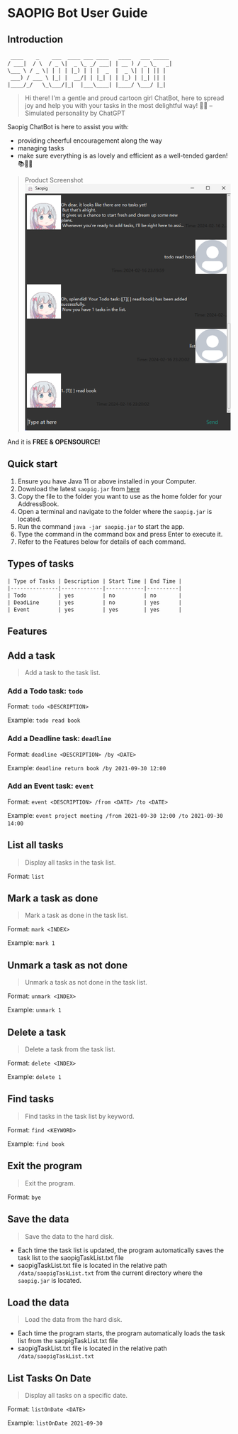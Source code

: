 # SAOPIG Bot User Guide
## Introduction
``` 
 ____    _    ___  ____ ___ ____   ____   ___ _____ 
/ ___|  / \  / _ \|  _ \_ _/ ___| | __ ) / _ \_   _|
\___ \ / _ \| | | | |_) | | |  _  |  _ \| | | || |  
 ___) / ___ \ |_| |  __/| | |_| | | |_) | |_| || |  
|____/_/   \_\___/|_|  |___\____| |____/ \___/ |_|
```
>Hi there! I'm a gentle and proud cartoon girl ChatBot, here to spread joy and help you with your tasks in the most delightful way! 🌸✨ – Simulated personality by ChatGPT

Saopig ChatBot is here to assist you with:
- providing cheerful encouragement along the way
- managing tasks
- make sure everything is as lovely and efficient as a well-tended garden! 📚🌼✨

>Product Screenshot
![Ui.png](docs/Ui.png)

And it is **FREE & OPENSOURCE!**

## Quick start
1. Ensure you have Java 11 or above installed in your Computer.
2. Download the latest `saopig.jar` from [here](https://github.com/ZHANGTIANYAO1/ip/releases)
3. Copy the file to the folder you want to use as the home folder for your AddressBook.
4. Open a terminal and navigate to the folder where the `saopig.jar` is located.
5. Run the command `java -jar saopig.jar` to start the app.
6. Type the command in the command box and press Enter to execute it.
7. Refer to the Features below for details of each command.

## Types of tasks
```
| Type of Tasks | Description | Start Time | End Time |
|---------------|-------------|------------|----------|
| Todo          | yes         | no         | no       |
| DeadLine      | yes         | no         | yes      |
| Event         | yes         | yes        | yes      |
```

## Features
## Add a task
>Add a task to the task list.
### Add a Todo task: `todo`
Format: `todo <DESCRIPTION>`

Example: `todo read book`

### Add a Deadline task: `deadline`
Format: `deadline <DESCRIPTION> /by <DATE>`

Example: `deadline return book /by 2021-09-30 12:00`

### Add an Event task: `event`
Format: `event <DESCRIPTION> /from <DATE> /to <DATE>`

Example: `event project meeting /from 2021-09-30 12:00 /to 2021-09-30 14:00`

## List all tasks
>Display all tasks in the task list.

Format: `list`

## Mark a task as done
>Mark a task as done in the task list.

Format: `mark <INDEX>`

Example: `mark 1`

## Unmark a task as not done

>Unmark a task as not done in the task list.

Format: `unmark <INDEX>`

Example: `unmark 1`

## Delete a task
>Delete a task from the task list.

Format: `delete <INDEX>`

Example: `delete 1`

## Find tasks

>Find tasks in the task list by keyword.

Format: `find <KEYWORD>`

Example: `find book`

## Exit the program

>Exit the program.

Format: `bye`

## Save the data
>Save the data to the hard disk.

+ Each time the task list is updated, the program automatically saves the task list to the saopigTaskList.txt file
+ saopigTaskList.txt file is located in the relative path `/data/saopigTaskList.txt` 
from the current directory where the `saopig.jar` is located.

## Load the data
>Load the data from the hard disk.

+ Each time the program starts, the program automatically loads the task list from the saopigTaskList.txt file
+ saopigTaskList.txt file is located in the relative path `/data/saopigTaskList.txt`

## List Tasks On Date
>Display all tasks on a specific date.

Format: `listOnDate <DATE>`

Example: `listOnDate 2021-09-30`
